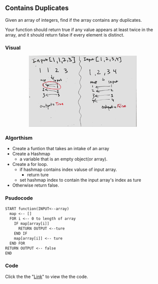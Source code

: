 ## Contains Duplicates
Given an array of integers, find if the array contains any duplicates.

Your function should return true if any value appears at least twice in the array, and it should return false if every element is distinct.

### Visual
<p align="center">
<img src="containsdup.jpg"  width="350" >
</p>

### Algorthism
* Create a funtion that takes an intake of an array
* Create a Hashmap
  * a variable that is an empty object(or array).
* Create a for loop.
  * if hashmap contains index valuse of input array.
    * return ture
  * set hashmap index to contain the input array's index as ture 
* Otherwise return false.

### Psudocode
````
START function(INPUT<--array)
  map <-- []
  FOR i <-- 0 to length of array
    IF map[array[i]]
      RETURN OUTPUT <--ture
    END IF
    map[array[i]] <-- ture
  END FOR
RETURN OUTPUT <-- false
END
````
### Code
 Click the the "[Link](containsDuplicates.js)" to view the the code. 

